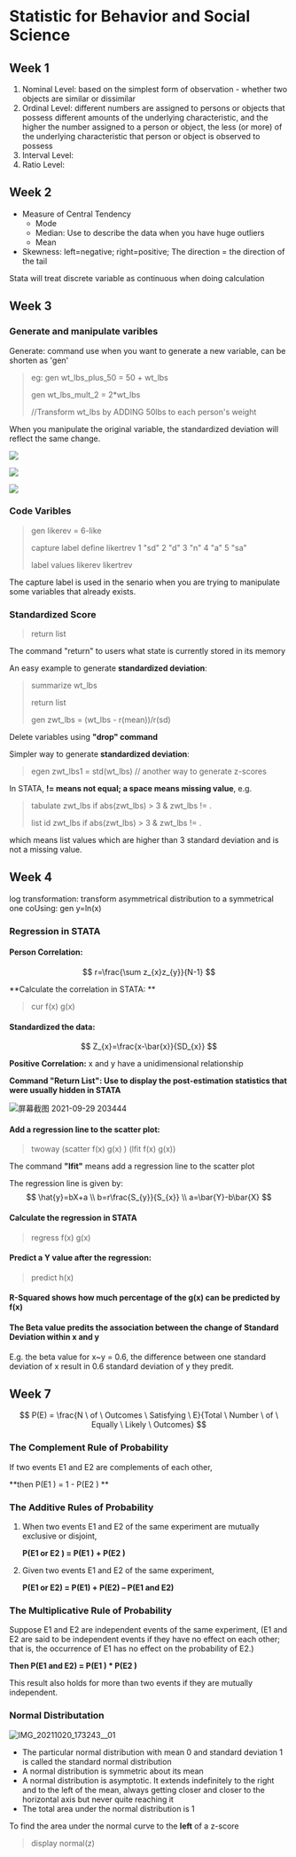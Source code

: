 # Statistic for Behavior and Social Science

## Week 1

1. Nominal Level: based on the simplest form of observation - whether two objects are similar or dissimilar
2. Ordinal Level: different numbers are assigned to persons or objects that possess different amounts of the underlying characteristic, and the higher the number assigned to a person or object, the less (or more) of the underlying characteristic that person or object is observed to possess
3. Interval Level:
4. Ratio Level: 

## Week 2

* Measure of Central Tendency
  * Mode
  * Median: Use to describe the data when you have huge outliers
  * Mean
* Skewness: left=negative; right=positive; The direction = the direction of the tail

Stata will treat discrete variable as continuous when doing calculation



## Week 3

### Generate and manipulate varibles

Generate: command use when you want to generate a new variable, can be shorten as 'gen'

> eg: 
> gen wt_lbs_plus_50 = 50 + wt_lbs
>
> gen wt_lbs_mult_2 = 2*wt_lbs
>
> //Transform wt_lbs by ADDING 50lbs to each person's weight

When you manipulate the original variable, the standardized deviation will reflect the same change.

![](https://raw.githubusercontent.com/sunyewei/picgo/master/img/202109292127436.png)

![](https://raw.githubusercontent.com/sunyewei/picgo/master/img/202109292127437.png)

![](https://raw.githubusercontent.com/sunyewei/picgo/master/img/202109292127438.png)

### Code Varibles

> gen likerev = 6-like
>
> capture label define likertrev 1 "sd" 2 "d" 3 "n" 4 "a" 5 "sa"
>
> label values likerev likertrev

The capture label is used in the senario when you are trying to manipulate some variables that already exists.

### Standardized Score

> return list

The command "return" to users what state is currently stored in its memory

An easy example to generate **standardized deviation**:

> summarize wt_lbs
>
> return list
>
> gen zwt_lbs = (wt_lbs - r(mean))/r(sd)

Delete variables using **"drop" command**

Simpler way to generate **standardized deviation**:

> egen zwt_lbs1 = std(wt_lbs) // another way to generate z-scores

In STATA, **!= means not equal; a space means missing value**, e.g.

> tabulate zwt_lbs if abs(zwt_lbs) > 3 & zwt_lbs != .
>
> list id zwt_lbs if abs(zwt_lbs) > 3 & zwt_lbs != .

which means list values which are higher than 3 standard deviation and is not a missing value.



## Week 4

log transformation: transform asymmetrical distribution to a symmetrical one coUsing: gen y=ln(x)

### Regression in STATA

#### Person Correlation: 

$$
r=\frac{\sum z_{x}z_{y}}{N-1}
$$

**Calculate the correlation in STATA: **

> cur f(x) g(x)

#### Standardized the data:

$$
Z_{x}=\frac{x-\bar{x}}{SD_{x}}
$$

**Positive Correlation:** x and y have a unidimensional relationship

**Command "Return List": Use to display the post-estimation statistics that were usually hidden in STATA**

![屏幕截图 2021-09-29 203444](https://raw.githubusercontent.com/sunyewei/picgo/master/img/202109292116112.jpg)

#### Add a regression line to the scatter plot:

> twoway (scatter f(x) g(x) ) (lfit f(x) g(x))

The command **"lfit"** means add a regression line to the scatter plot

The regression line is given by: 
$$
\hat{y}=bX+a \\
b=r\frac{S_{y}}{S_{x}} \\
a=\bar{Y}-b\bar{X}
$$

#### Calculate the regression in STATA

> regress f(x) g(x)

#### Predict a Y value after the regression:

> predict h(x)

#### R-Squared shows how much percentage of the g(x) can be predicted by f(x)

#### The Beta value predits the association between the change of Standard Deviation within x and y 

E.g. the beta value for x~y = 0.6, the difference between one standard deviation of x result in 0.6 standard deviation of y they predit.



## Week 7

$$
P(E) = \frac{N \ of \ Outcomes \ Satisfying \ E}{Total \ Number \ of \ Equally \ Likely \ Outcomes}
$$



### The Complement Rule of Probability

If two events E1 and E2 are complements of each other, 

**then P(E1 ) = 1 - P(E2 ) **

### The Additive Rules of Probability

1. When two events E1 and E2 of the same experiment are mutually exclusive or disjoint, 

   **P(E1 or E2 ) = P(E1 ) + P(E2 )**

2. Given two events E1 and E2 of the same experiment, 

   **P(E1 or E2)  = P(E1) + P(E2) – P(E1 and E2)**

### The Multiplicative Rule of Probability

Suppose E1 and E2 are independent events of the same experiment, (E1 and E2 are said to be
independent events if they have no effect on each other; that is, the occurrence of E1
has no effect on the probability of E2.) 

**Then P(E1 and E2) = P(E1 )  * P(E2 )**

This result also holds for more than two events if they are mutually independent.

### Normal Distributation

![IMG_20211020_173243__01](https://raw.githubusercontent.com/sunyewei/picgo/master/img/202110201734297.jpg)

* The particular normal distribution with mean 0 and standard deviation 1 is called the standard normal distribution
* A normal distribution is symmetric about its mean
* A normal distribution is asymptotic. It extends indefinitely to the right and to the left of the mean, always getting closer and closer to the horizontal axis but never quite reaching it
* The total area under the normal distribution is 1

To find the area under the normal curve to the **left** of a z-score

> display normal(z)



